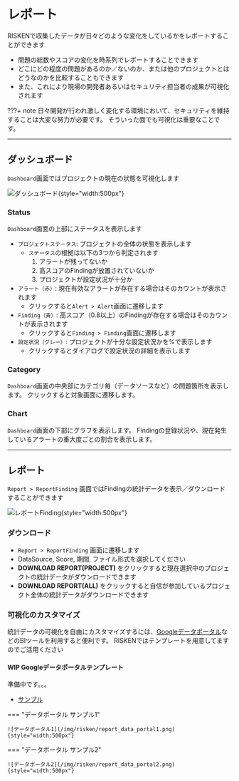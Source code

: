 # レポート

RISKENで収集したデータが日々どのような変化をしているかをレポートすることができます

- 問題の総数やスコアの変化を時系列でレポートすることできます
- どこにどの程度の問題があるのか／ないのか、または他のプロジェクトとはどうなのかを比較することもできます
- また、これにより現場の開発者あるいはセキュリティ担当者の成果が可視化されます

???+ note
    日々開発が行われ激しく変化する環境において、セキュリティを維持することは大変な努力が必要です。
    そういった面でも可視化は重要なことです。

---

## ダッシュボード

`Dashboard`画面ではプロジェクトの現在の状態を可視化します

![ダッシュボード](/img/risken/report_dashboard.png){style="width:500px"}

### Status

`Dashboard`画面の上部にステータスを表示します

- `プロジェクトステータス`: プロジェクトの全体の状態を表示します
    - `ステータス`の根拠は以下の3つから判定されます
        1. アラートが残ってないか
        2. 高スコアのFindingが放置されていないか
        3. プロジェクトが設定状況が十分か
- `アラート（赤）`: 現在有効なアラートが存在する場合はそのカウントが表示されます
    - クリックすると`Alert > Alert`画面に遷移します
- `Finding（青）`: 高スコア（0.8以上）のFindingが存在する場合はそのカウントが表示されます
    - クリックすると`Finding > Finding`画面に遷移します
- `設定状況（グレー）`: プロジェクトが十分な設定状況かを%で表示します
    - クリックするとダイアログで設定状況の詳細を表示します


### Category

`Dashboard`画面の中央部にカテゴリ毎（データソースなど）の問題箇所を表示します。
クリックすると対象画面に遷移します。

### Chart

`Dashboard`画面の下部にグラフを表示します。
Findingの登録状況や、現在発生しているアラートの重大度ごとの割合を表示します。

---


## レポート

`Report > ReportFinding` 画面ではFindingの統計データを表示／ダウンロードすることができます

![レポートFinding](/img/risken/report_finding.png){style="width:500px"}

### ダウンロード

- `Report > ReportFinding` 画面に遷移します
- DataSource, Score, 期間, ファイル形式を選択してください
- **DOWNLOAD REPORT(PROJECT)** をクリックすると現在選択中のプロジェクトの統計データがダウンロードできます
- **DOWNLOAD REPORT(ALL)** をクリックすると自信が参加しているプロジェクト全体の統計データがダウンロードできます

### 可視化のカスタマイズ

統計データの可視化を自由にカスタマイズするには、[Googleデータポータル](https://support.google.com/datastudio/answer/6283323)などのBIツールを利用すると便利です。
RISKENではテンプレートを用意してますのでご活用ください

#### WIP Googleデータポータルテンプレート

準備中です。。。

- [サンプル](https://datastudio.google.com/reporting/0a47ad43-65f4-48a5-b24e-748f9ab65212)

=== "データポータル サンプル1"

    ![データポータル1](/img/risken/report_data_portal1.png){style="width:500px"}

=== "データポータル サンプル2"

    ![データポータル2](/img/risken/report_data_portal2.png){style="width:500px"}
